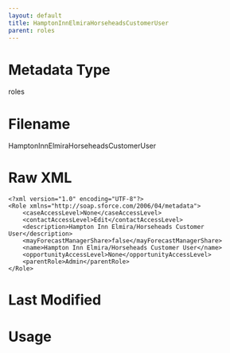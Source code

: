 ```yaml
---
layout: default
title: HamptonInnElmiraHorseheadsCustomerUser
parent: roles
---
```

# Metadata Type
roles


# Filename 
HamptonInnElmiraHorseheadsCustomerUser


# Raw XML
```
<?xml version="1.0" encoding="UTF-8"?>
<Role xmlns="http://soap.sforce.com/2006/04/metadata">
    <caseAccessLevel>None</caseAccessLevel>
    <contactAccessLevel>Edit</contactAccessLevel>
    <description>Hampton Inn Elmira/Horseheads Customer User</description>
    <mayForecastManagerShare>false</mayForecastManagerShare>
    <name>Hampton Inn Elmira/Horseheads Customer User</name>
    <opportunityAccessLevel>None</opportunityAccessLevel>
    <parentRole>Admin</parentRole>
</Role>
```


# Last Modified


# Usage
